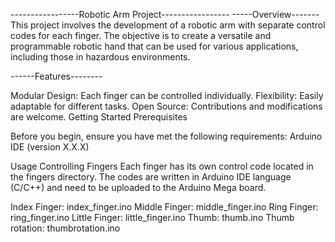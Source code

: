 -----------------Robotic Arm Project-----------------
-----Overview-------
This project involves the development of a robotic arm with separate control codes for each finger. 
The objective is to create a versatile and programmable robotic hand that can be used for various applications, 
including those in hazardous environments.

------Features--------

Modular Design: Each finger can be controlled individually.
Flexibility: Easily adaptable for different tasks.
Open Source: Contributions and modifications are welcome.
Getting Started
Prerequisites

Before you begin, ensure you have met the following requirements:
Arduino IDE (version X.X.X)


Usage
Controlling Fingers
Each finger has its own control code located in the fingers directory. The codes are written in Arduino IDE language (C/C++) and need to be uploaded to the Arduino Mega board.

Index Finger: index_finger.ino
Middle Finger: middle_finger.ino
Ring Finger: ring_finger.ino
Little Finger: little_finger.ino
Thumb: thumb.ino
Thumb rotation: thumbrotation.ino




